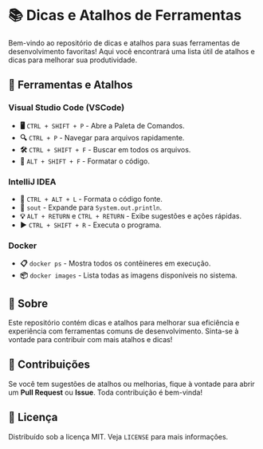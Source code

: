 # 📚 Dicas e Atalhos de Ferramentas

Bem-vindo ao repositório de dicas e atalhos para suas ferramentas de desenvolvimento favoritas! Aqui você encontrará uma lista útil de atalhos e dicas para melhorar sua produtividade.

## 🚀 Ferramentas e Atalhos

### Visual Studio Code (VSCode)

- **🖥️** `CTRL + SHIFT + P` - Abre a Paleta de Comandos.
- **🔍** `CTRL + P` - Navegar para arquivos rapidamente.
- **🛠️** `CTRL + SHIFT + F` - Buscar em todos os arquivos.
- **🎨** `ALT + SHIFT + F` - Formatar o código.

### IntelliJ IDEA

- **🔄** `CTRL + ALT + L` - Formata o código fonte.
- **🔧** `sout` - Expande para `System.out.println`.
- **💡** `ALT + RETURN` e `CTRL + RETURN` - Exibe sugestões e ações rápidas.
- **▶️** `CTRL + SHIFT + R` - Executa o programa.

### Docker

- **📋** `docker ps` - Mostra todos os contêineres em execução.
- **📦** `docker images` - Lista todas as imagens disponíveis no sistema.

## 📖 Sobre

Este repositório contém dicas e atalhos para melhorar sua eficiência e experiência com ferramentas comuns de desenvolvimento. Sinta-se à vontade para contribuir com mais atalhos e dicas!

## 🤝 Contribuições

Se você tem sugestões de atalhos ou melhorias, fique à vontade para abrir um **Pull Request** ou **Issue**. Toda contribuição é bem-vinda!

## 📜 Licença

Distribuído sob a licença MIT. Veja `LICENSE` para mais informações.
